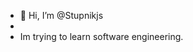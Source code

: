 - 👋 Hi, I’m @Stupnikjs
- 
- Im trying to learn software engineering. 

<!---
Stupnikjs/Stupnikjs is a ✨ special ✨ repository because its `README.md` (this file) appears on your GitHub profile.
You can click the Preview link to take a look at your changes.
--->
